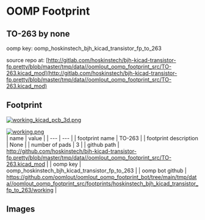# OOMP Footprint  
## TO-263  by none  
  
oomp key: oomp_hoskinstech_bjh_kicad_transistor_fp_to_263  
  
source repo at: [http://gitlab.com/hoskinstech/bjh-kicad-transistor-fp.pretty/blob/master/tmp/data//oomlout_oomp_footprint_src/TO-263.kicad_mod](http://gitlab.com/hoskinstech/bjh-kicad-transistor-fp.pretty/blob/master/tmp/data//oomlout_oomp_footprint_src/TO-263.kicad_mod)  
## Footprint  
  
[![working_kicad_pcb_3d.png](working_kicad_pcb_3d_600.png)](working_kicad_pcb_3d.png)  
  
[![working.png](working_600.png)](working.png)  
| name | value | 
| --- | --- | 
| footprint name | TO-263 | 
| footprint description | None | 
| number of pads | 3 | 
| github path | http://github.com/hoskinstech/bjh-kicad-transistor-fp.pretty/blob/master/tmp/data//oomlout_oomp_footprint_src/TO-263.kicad_mod | 
| oomp key | oomp_hoskinstech_bjh_kicad_transistor_fp_to_263 | 
| oomp bot github | https://github.com/oomlout/oomlout_oomp_footprint_bot/tree/main/tmp/data//oomlout_oomp_footprint_src/footprints/hoskinstech_bjh_kicad_transistor_fp_to_263/working | 
## Images  
